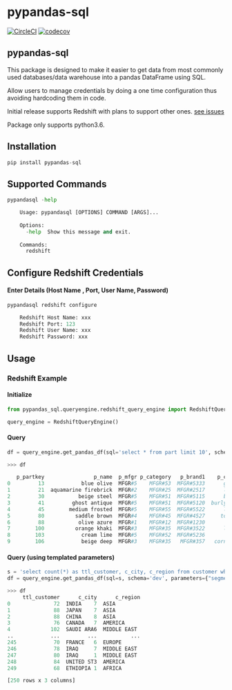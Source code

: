 # pypandas-sql

[![CircleCI](https://circleci.com/gh/saurabhdhupar/pypandas-sql.svg?style=svg)](https://circleci.com/gh/saurabhdhupar/pypandas-sql)
[![codecov](https://codecov.io/gh/saurabhdhupar/pypandas-sql/branch/dev/graphs/badge.svg)](https://codecov.io/gh/saurabhdhupar/pypandas-sql)

## pypandas-sql

This package is designed to make it easier to get data from most commonly used databases/data warehouse into a pandas DataFrame using SQL.

Allow users to manage credentials by doing a one time configuration thus avoiding hardcoding them in code. 

Initial release supports Redshift with plans to support other ones. [see issues](https://github.com/saurabhdhupar/pypandas-sql/issues)

Package only supports python3.6.

## Installation

```python
pip install pypandas-sql
```

## Supported Commands

```python
pypandasql -help

    Usage: pypandasql [OPTIONS] COMMAND [ARGS]...
    
    Options:
      -help  Show this message and exit.
    
    Commands:
      redshift
```

## Configure Redshift Credentials 
#### Enter Details (Host Name , Port, User Name, Password)
```python
pypandasql redshift configure

    Redshift Host Name: xxx
    Redshift Port: 123
    Redshift User Name: xxx
    Redshift Password: xxx
```

## Usage

### Redshift Example

#### Initialize 
```python
from pypandas_sql.queryengine.redshift_query_engine import RedshiftQueryEngine

query_engine = RedshiftQueryEngine()
```

#### Query
```python
df = query_engine.get_pandas_df(sql='select * from part limit 10', schema='dev')

>>> df

   p_partkey                p_name  p_mfgr p_category   p_brand1    p_color                   p_type  p_size p_container
0         13            blue olive  MFGR#5    MFGR#53  MFGR#5333      ghost  MEDIUM BURNISHED NICKEL       1  JUMBO PACK
1         21  aquamarine firebrick  MFGR#2    MFGR#25  MFGR#2517      lemon      SMALL BURNISHED TIN      31     MED BAG
2         30           beige steel  MFGR#5    MFGR#51  MFGR#5115      blush       PROMO ANODIZED TIN      17      LG BOX
3         41         ghost antique  MFGR#5    MFGR#51  MFGR#5120  burlywood     ECONOMY ANODIZED TIN       7    WRAP JAR
4         45        medium frosted  MFGR#5    MFGR#55  MFGR#5522      lemon     SMALL BRUSHED NICKEL       9    WRAP BAG
5         80          saddle brown  MFGR#4    MFGR#45  MFGR#4527     tomato       PROMO PLATED BRASS      28     MED CAN
6         88           olive azure  MFGR#1    MFGR#12  MFGR#1230       blue      PROMO PLATED COPPER      16     SM CASE
7        100          orange khaki  MFGR#3    MFGR#35  MFGR#3522      light     ECONOMY ANODIZED TIN       4      LG BAG
8        103            cream lime  MFGR#5    MFGR#52  MFGR#5236       navy      MEDIUM PLATED BRASS      45   WRAP DRUM
9        106            beige deep  MFGR#3    MFGR#35   MFGR#357   cornsilk      MEDIUM PLATED BRASS      28   WRAP DRUM

```

#### Query (using templated parameters)
```python
s = 'select count(*) as ttl_customer, c_city, c_region from customer where c_mktsegment = %(segment)s group by c_region,c_city;'
df = query_engine.get_pandas_df(sql=s, schema='dev', parameters={"segment":"FURNITURE"})

>>> df
     ttl_customer      c_city      c_region
0              72  INDIA    7  ASIA        
1              88  JAPAN    7  ASIA        
2              88  CHINA    8  ASIA        
3              76  CANADA   7  AMERICA     
4             102  SAUDI ARA6  MIDDLE EAST 
..            ...         ...           ...
245            70  FRANCE   6  EUROPE      
246            78  IRAQ     7  MIDDLE EAST 
247            80  IRAQ     1  MIDDLE EAST 
248            84  UNITED ST3  AMERICA     
249            68  ETHIOPIA 1  AFRICA      

[250 rows x 3 columns]
```
